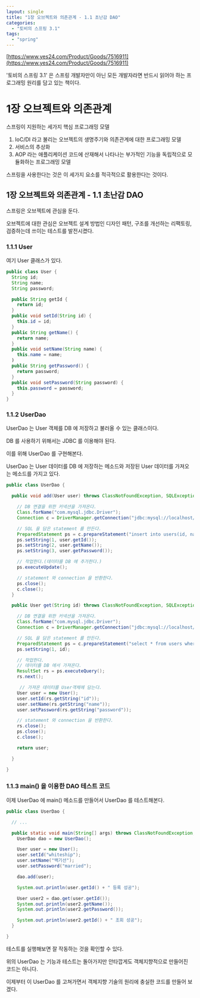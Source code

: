 ```yaml
---
layout: single
title: "1장 오브젝트와 의존관계 - 1.1 초난감 DAO"
categories:
  - "토비의 스프링 3.1"
tags:
  - "spring"
---
```


[https://www.yes24.com/Product/Goods/7516911](https://www.yes24.com/Product/Goods/7516911)

'토비의 스프링 3.1' 은 스프링 개발자만이 아닌 모든 개발자라면 반드시 읽어야 하는 프로그래밍 원리를 담고 있는 책이다.

# 1장 오브젝트와 의존관계

스프링이 지원하는 세가지 핵심 프로그래밍 모델

1. IoC/DI 라고 불리는 오브젝트의 생명주기와 의존관계에 대한 프로그래밍 모델
2. 서비스의 추상화
3. AOP 라는 애플리케이션 코드에 산재해서 나타나는 부가적인 기능을 독립적으로 모듈화하는 프로그래밍 모델

스프링을 사용한다는 것은 이 세가지 요소를 적극적으로 활용한다는 것이다.

## 1장 오브젝트와 의존관계 - 1.1 초난감 DAO

스프링은 오브젝트에 관심을 둔다.

오브젝트에 대한 관심은 오브젝트 설계 방법인 디자인 패턴, 구조를 개선하는 리팩토링, 검증하는데 쓰이는 테스트를 발전시켰다.

### 1.1.1 User

여기 User 클래스가 있다.

```java
public class User {
  String id;
  String name;
  String password;

  public String getId {
    return id;
  }
  public void setId(String id) {
    this.id = id;
  }
  public String getName() {
    return name;
  }
  public void setName(String name) {
    this.name = name;
  )
  public String getPassword() {
    return password;
  }
  public void setPassword(String password) {
    this.password = password;
  }
}
```

### 1.1.2 UserDao

UserDao 는 User 객체를 DB 에 저장하고 불러올 수 있는 클래스이다.

DB 를 사용하기 위해서는 JDBC 를 이용해야 된다.

이를 위해 UserDao 를 구현해본다.

UserDao 는 User 데이터를 DB 에 저장하는 메소드와 저장된 User 데이터를 가져오는 메소드를 가지고 있다.

```java
public class UserDao {

  public void add(User user) throws ClassNotFoundException, SQLException {

    // DB 연결을 위한 커넥션을 가져온다.
    Class.forName("com.mysql.jdbc.Driver");
    Connection c = DriverManager.getConnection("jdbc:mysql://localhost/springbook?characterEncoding=UTF-8", "spring", "book");

    // SQL 을 담은 statement 를 만든다.
    PreparedStatement ps = c.prepareStatement("insert into users(id, name, password) values(?,?,?)");
    ps.setString(1, user.getId());
    ps.setString(2, user.getName());
    ps.setString(3, user.getPassword());

    // 작업한다.(데이터를 DB 에 추가한다.)
    ps.executeUpdate();

    // statement 와 connection 을 반환한다.
    ps.close();
    c.close();
  }

  public User get(String id) throws ClassNotFoundException, SQLException {

    // DB 연결을 위한 커넥션을 가져온다.
    Class.forName("com.mysql.jdbc.Driver");
    Connection c = DriverManager.getConnection("jdbc:mysql://localhost/springbook?characterEncoding=UTF-8", "spring", "book");

    // SQL 을 담은 statement 를 만든다.
    PreparedStatement ps = c.prepareStatement("select * from users where id = ?");
    ps.setString(1, id);

    // 작업한다.
    // 데이터를 DB 에서 가져온다.
    ResultSet rs = ps.executeQuery();
    rs.next();

     // 가져온 데이터를 User객체에 담는다.
    User user = new User();
    user.setId(rs.getString("id"));
    user.setName(rs.getString("name"));
    user.setPassword(rs.getString("password"));

    // statement 와 connection 을 반환한다.
    rs.close();
    ps.close();
    c.close();

    return user;

  }

}
```

### 1.1.3 main() 을 이용한 DAO 테스트 코드

이제 UserDao 에 main() 메소드를 만들어서 UserDao 를 테스트해본다.

```java
public class UserDao {

  // ...

  public static void main(String[] args) throws ClassNotFoundException, SQLException {
    UserDao dao = new UserDao();

    User user = new User();
    user.setId("whiteship");
    user.setName("백기선");
    user.setPassword("married");

    dao.add(user);

    System.out.println(user.getId() + " 등록 성공");

    User user2 = dao.get(user.getId());
    System.out.println(user2.getName());
    System.out.println(user2.getPassword());

    System.out.println(user2.getId() + " 조회 성공");
  }

}
```

테스트를 실행해보면 잘 작동하는 것을 확인할 수 있다.

위의 UserDao 는 기능과 테스트는 돌아가지만 안타깝게도 객체지향적으로 만들어진 코드는 아니다.

이제부터 이 UserDao 를 고쳐가면서 객체지향 기술의 원리에 충실한 코드를 만들어 보겠다.
